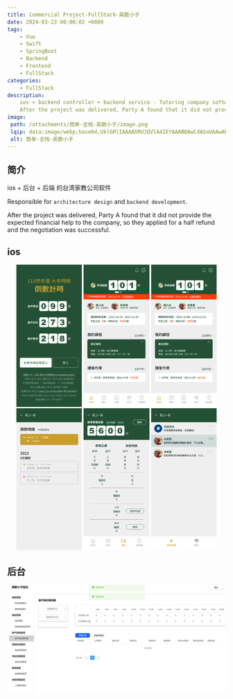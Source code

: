 ```yaml
---
title: Commercial Project-FullStack-英数小子
date: 2024-03-23 00:00:02 +0800
tags:
    - Vue
    - Swift
    - SpringBoot
    - Backend
    - Frontend
    - FullStack
categories:
    - FullStack
description:
    ios + backend controller + backend service - Tutoring company software. Record students, teachers, courses, book a class time, salary, different roles and permissions.
    After the project was delivered, Party A found that it did not provide the expected financial help to the company, so they applied for a half refund and the negotiation was successful.
image:
 path: /attachments/商单-全栈-英数小子/image.png
 lqip: data:image/webp;base64,UklGRlIAAABXRUJQVlA4IEYAAABQAwCdASoUAAwAPxFysFAsJqSisAgBgCIJYwCdAB6VSNOKWAD+uec80+oir80ORURQE9elNED0Eb0RX8Hxcv3kQrQqOAAA
 alt: 商单-全栈-英数小子
---
```


## 简介
ios + 后台 + 后端 的台湾家教公司软件

Responsible for `architecture design` and `backend development`.

After the project was delivered, Party A found that it did not provide the expected financial help to the company, so they applied for a half refund and the negotiation was successful.

## ios

<div style="text-align:center;">
    <img alt="alt text" src="/attachments/商单-全栈-英数小子/image.png" width="30%" style="display:inline-block;">
    <img alt="alt text" src="/attachments/商单-全栈-英数小子/image-1.png" width="30%" style="display:inline-block;">
    <img alt="alt text" src="/attachments/商单-全栈-英数小子/image-2.png" width="30%" style="display:inline-block;">
    <img alt="alt text" src="/attachments/商单-全栈-英数小子/image-3.png" width="30%" style="display:inline-block;">
    <img alt="alt text" src="/attachments/商单-全栈-英数小子/image-4.png" width="30%" style="display:inline-block;">
    <img alt="alt text" src="/attachments/商单-全栈-英数小子/image-5.png" width="30%" style="display:inline-block;">
</div>

## 后台

![alt text](/attachments/商单-全栈-英数小子/image-6.png)